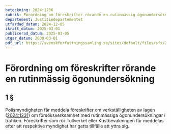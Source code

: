 ```yaml
---
beteckning: 2024:1236
rubrik: Förordning om föreskrifter rörande en rutinmässig ögonundersökning
departement: Justitiedepartementet
utfardad_datum: 2024-12-05
ikraft_datum: 2025-03-01
publicerad_datum: 2025-03-05
utgar_datum: 2030-03-01
pdf_url: https://svenskforfattningssamling.se/sites/default/files/sfs/2024-12/SFS2024-1236.pdf
---
```


# Förordning om föreskrifter rörande en rutinmässig ögonundersökning

## 1 §

Polismyndigheten får meddela föreskrifter om verkställigheten av lagen ([2024:1231](https://selex.se/eli/sfs/2024/1231)) om försöksverksamhet med rutinmässiga ögonundersökningar i trafiken. Föreskrifter som rör Tullverket eller Kustbevakningen får meddelas efter att respektive myndighet har getts tillfälle att yttra sig.